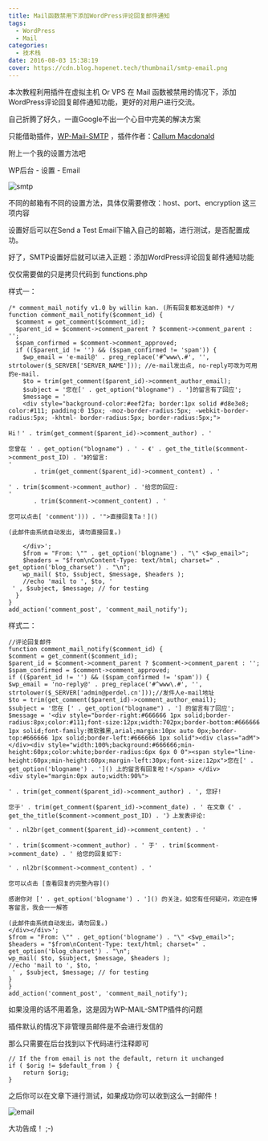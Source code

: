 ```yaml
---
title: Mail函数禁用下添加WordPress评论回复邮件通知
tags:
  - WordPress
  - Mail
categories:
  - 技术栈
date: 2016-08-03 15:38:19
cover: https://cdn.blog.hopenet.tech/thumbnail/smtp-email.png
---
```


本次教程利用插件在虚拟主机 Or VPS 在 Mail 函数被禁用的情况下，添加WordPress评论回复邮件通知功能，更好的对用户进行交流。

<!--more-->

自己折腾了好久，一直Google不出一个心目中完美的解决方案

只能借助插件，[WP-Mail-SMTP](https://wordpress.org/plugins/wp-mail-smtp/) ，插件作者：[Callum Macdonald](http://www.callum-macdonald.com/)

附上一个我的设置方法吧

WP后台 - 设置 - Email

![smtp](https://cdn.blog.hopenet.tech/article/wordpress-email/smtp.png)

不同的邮箱有不同的设置方法，具体仅需要修改：host、port、encryption 这三项内容

设置好后可以在Send a Test Email下输入自己的邮箱，进行测试，是否配置成功。

好了，SMTP设置好后就可以进入正题：添加WordPress评论回复邮件通知功能

仅仅需要做的只是拷贝代码到 functions.php

样式一：

    /* comment_mail_notify v1.0 by willin kan. (所有回复都发送邮件) */
    function comment_mail_notify($comment_id) {
      $comment = get_comment($comment_id);
      $parent_id = $comment->comment_parent ? $comment->comment_parent : '';
      $spam_confirmed = $comment->comment_approved;
      if (($parent_id != '') && ($spam_confirmed != 'spam')) {
        $wp_email = 'e-mail@' . preg_replace('#^www\.#', '', strtolower($_SERVER['SERVER_NAME'])); //e-mail发出点, no-reply可改为可用的e-mail.
        $to = trim(get_comment($parent_id)->comment_author_email);
        $subject = '您在[' . get_option("blogname") . ']的留言有了回应';
        $message = '
        <div style="background-color:#eef2fa; border:1px solid #d8e3e8; color:#111; padding:0 15px; -moz-border-radius:5px; -webkit-border-radius:5px; -khtml- border-radius:5px; border-radius:5px;">

    Hi！' . trim(get_comment($parent_id)->comment_author) . '

    您曾在 ' . get_option("blogname") . ' - 《' . get_the_title($comment->comment_post_ID) . '》的留言:
    '
           . trim(get_comment($parent_id)->comment_content) . '

    ' . trim($comment->comment_author) . '给您的回应:
    '
           . trim($comment->comment_content) . '

    您可以点击[ 'comment'))) . '">直接回复Ta！]()

    (此邮件由系统自动发出, 请勿直接回复。)

        </div>';
        $from = "From: \"" . get_option('blogname') . "\" <$wp_email>";
        $headers = "$from\nContent-Type: text/html; charset=" . get_option('blog_charset') . "\n";
        wp_mail( $to, $subject, $message, $headers );
        //echo 'mail to ', $to, '
     ' , $subject, $message; // for testing
      }
    }
    add_action('comment_post', 'comment_mail_notify');

样式二：

    //评论回复邮件
    function comment_mail_notify($comment_id) {
    $comment = get_comment($comment_id);
    $parent_id = $comment->comment_parent ? $comment->comment_parent : '';
    $spam_confirmed = $comment->comment_approved;
    if (($parent_id != '') && ($spam_confirmed != 'spam')) {
    $wp_email = 'no-reply@' . preg_replace('#^www\.#', '', strtolower($_SERVER['admin@perdel.cn']));//发件人e-mail地址
    $to = trim(get_comment($parent_id)->comment_author_email);
    $subject = '您在 [' . get_option("blogname") . '] 的留言有了回应';
    $message = '<div style="border-right:#666666 1px solid;border-radius:8px;color:#111;font-size:12px;width:702px;border-bottom:#666666 1px solid;font-family:微软雅黑,arial;margin:10px auto 0px;border-top:#666666 1px solid;border-left:#666666 1px solid"><div class="adM">
    </div><div style="width:100%;background:#666666;min-height:60px;color:white;border-radius:6px 6px 0 0"><span style="line-height:60px;min-height:60px;margin-left:30px;font-size:12px">您在[' . get_option('blogname') . ']() 上的留言有回复啦！</span> </div>
    <div style="margin:0px auto;width:90%">

    ' . trim(get_comment($parent_id)->comment_author) . ', 您好!

    您于' . trim(get_comment($parent_id)->comment_date) . ' 在文章《' . get_the_title($comment->comment_post_ID) . '》上发表评论: 

    ' . nl2br(get_comment($parent_id)->comment_content) . '

    ' . trim($comment->comment_author) . ' 于' . trim($comment->comment_date) . ' 给您的回复如下: 

    ' . nl2br($comment->comment_content) . '

    您可以点击 [查看回复的完整內容]()

    感谢你对 [' . get_option('blogname') . ']() 的关注，如您有任何疑问，欢迎在博客留言，我会一一解答

    (此邮件由系统自动发出，请勿回复。)
    </div></div>';
    $from = "From: \"" . get_option('blogname') . "\" <$wp_email>";
    $headers = "$from\nContent-Type: text/html; charset=" . get_option('blog_charset') . "\n";
    wp_mail( $to, $subject, $message, $headers );
    //echo 'mail to ', $to, '
     ' , $subject, $message; // for testing
    }
    }
    add_action('comment_post', 'comment_mail_notify');


如果没用的话不用着急，这是因为WP-MAIL-SMTP插件的问题

插件默认的情况下非管理员邮件是不会进行发信的

那么只需要在后台找到以下代码进行注释即可

    // If the from email is not the default, return it unchanged
    if ( $orig != $default_from ) {
    	return $orig;
  	}

之后你可以在文章下进行测试，如果成功你可以收到这么一封邮件！

![email](https://cdn.blog.hopenet.tech/article/wordpress-email/email.png)

大功告成！ ;-) 
